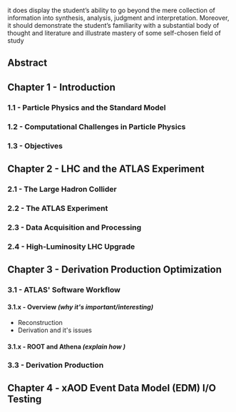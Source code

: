 it does display the student’s ability to go beyond the mere collection of information into synthesis, analysis, judgment and interpretation. Moreover, it should demonstrate the student’s familiarity with a substantial body of thought and literature and illustrate mastery of some self-chosen field of study

## Abstract

## Chapter 1 - Introduction
### 1.1 - Particle Physics and the Standard Model
### 1.2 - Computational Challenges in Particle Physics

### 1.3 - Objectives
## Chapter 2 - LHC and  the ATLAS Experiment

### 2.1 - The Large Hadron Collider

### 2.2 - The ATLAS Experiment

### 2.3 - Data Acquisition and Processing 
### 2.4 - High-Luminosity LHC Upgrade 
## Chapter 3 - Derivation Production Optimization

### 3.1 - ATLAS' Software Workflow
#### 3.1.x - Overview *(why it's important/interesting)*
- Reconstruction
- Derivation and it's issues
#### 3.1.x - ROOT and Athena *(explain how )*

### 3.3 - Derivation Production

## Chapter 4 - xAOD Event Data Model (EDM) I/O Testing
